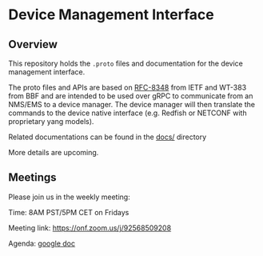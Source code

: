 # Device Management Interface
## Overview
This repository holds the `.proto` files and documentation for the device management interface.

The proto files and APIs are based on [RFC-8348](https://tools.ietf.org/html/rfc8348) from IETF and WT-383 from BBF
and are intended to be used over gRPC to communicate from an NMS/EMS to a device manager.
The device manager will then translate the commands to the device native interface (e.g. Redfish or NETCONF with
proprietary yang models).

Related documentations can be found in the [docs/](./docs) directory

More details are upcoming.

## Meetings

Please join us in the weekly meeting:

Time: 8AM PST/5PM CET on Fridays

Meeting link: https://onf.zoom.us/j/92568509208

Agenda: [google doc](https://docs.google.com/document/d/16CIUUWGfYv9UGT4LxXuHHDvu1q9J4PYowlpijqL27F4/edit?usp=sharing)
